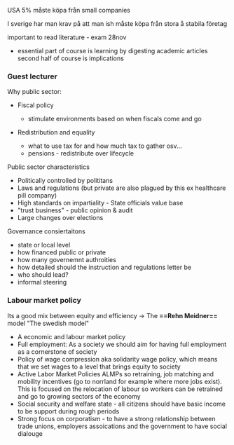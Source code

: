 USA 5% måste köpa från small companies

I sverige har man krav på att man ish måste köpa från stora å stabila företag

important to read literature - exam 28nov
- essential part of course is learning by digesting academic articles
second half of course is implications

### Guest lecturer
Why public sector:
- Fiscal policy
	- stimulate environments based on when fiscals come and go

- Redistribution and equality
	- what to use tax for and how much tax to gather osv...
	- pensions - redistribute over lifecycle

Public sector characteristics
- Politically controlled by polititans
- Laws and regulations (but private are also plagued by this ex healthcare pill company)
- High standards on impartiality - State officials value base
- "trust business" - public opinion & audit
- Large changes over elections

Governance consiertaitons
 - state or local level
 - how financed public or private
 - how many governemnt authroities
 - how detailed should the instruction and regulations letter be
 - who should lead?
 - informal steering

### Labour market policy

Its a good mix between equity and efficiency
->
The **==Rehn Meidner==** model "The swedish model"
- A economic and labour market policy
- Full employment: As a society we should aim for having full employment as a cornerstone of society
- Policy of wage compression aka solidarity wage policy, which means that we set wages to a level that brings equity to society
- Active Labor Market Policies ALMPs so retraining, job matching and mobility incentives (go to norrland for example where more jobs exist). This is focused on the relocation of labour so workers can be retrained and go to growing sectors of the economy
- Social security and welfare state - all citizens should have basic income to be support during rough periods
- Strong focus on corporatism - to have a strong relationship between trade unions, employers assoications and the government to have social dialouge